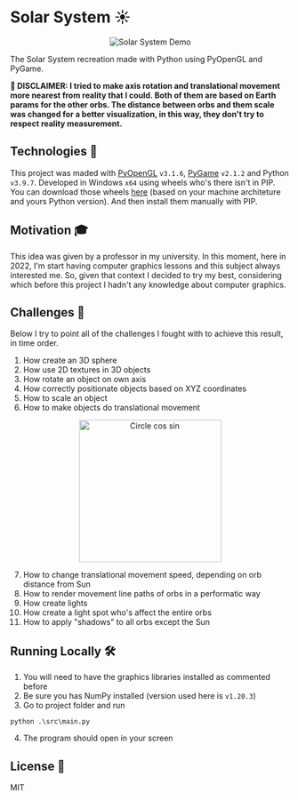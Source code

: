 # Solar System ☀️

<p align="center">
    <img alt="Solar System Demo" src="https://media.giphy.com/media/4lxGPRiKNo96ylV5hw/giphy.gif">
</p>

The Solar System recreation made with Python using PyOpenGL and PyGame.

**📢 DISCLAIMER: I tried to make axis rotation and translational movement more nearest from reality that I could. Both of them are based on Earth params for the other orbs.
The distance between orbs and them scale was changed for a better visualization, in this way, they don't try to respect reality measurement.**

## Technologies 🐍

This project was maded with [PyOpenGL](http://pyopengl.sourceforge.net/) `v3.1.6`, [PyGame](https://www.pygame.org/) `v2.1.2` and Python `v3.9.7`. Developed in Windows `x64` using wheels who's there isn't in PIP. You can download those wheels [here](https://www.lfd.uci.edu/~gohlke/pythonlibs/#pyopengl) (based on your machine architeture and yours Python version). And then install them manually with PIP.

## Motivation 🎓

This idea was given by a professor in my university. In this moment, here in 2022, I'm start having computer graphics lessons and this subject always interested me. So, given that context I decided to try my best, considering which before this project I hadn't any knowledge about computer graphics.

## Challenges 📐

Below I try to point all of the challenges I fought with to achieve this result, in time order.

1. How create an 3D sphere
2. How use 2D textures in 3D objects
3. How rotate an object on own axis
4. How correctly positionate objects based on XYZ coordinates
5. How to scale an object
6. How to make objects do translational movement

<p align="center">
    <a title="Lucas Vieira, Public domain, via Wikimedia Commons" href="https://commons.wikimedia.org/wiki/File:Circle_cos_sin.gif">
        <img width="256" alt="Circle cos sin" src="https://upload.wikimedia.org/wikipedia/commons/3/3b/Circle_cos_sin.gif">
    </a>
</p>

7. How to change translational movement speed, depending on orb distance from Sun
8. How to render movement line paths of orbs in a performatic way
9. How create lights
10. How create a light spot who's affect the entire orbs
11. How to apply "shadows" to all orbs except the Sun

## Running Locally 🛠️

1. You will need to have the graphics libraries installed as commented before
2. Be sure you has NumPy installed (version used here is `v1.20.3`)
3. Go to project folder and run
```
python .\src\main.py
```
4. The program should open in your screen

## License 💼

MIT